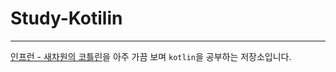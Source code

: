 # Study-Kotilin

---

[인프런 - 새차원의 코틀린](https://www.inflearn.com/course/%EC%BD%94%ED%8B%80%EB%A6%B0-%EA%B0%95%EC%A2%8C-%EC%83%88%EC%B0%A8%EC%9B%90/dashboard)을 아주 가끔 보며 `kotlin`을 공부하는 저장소입니다.
